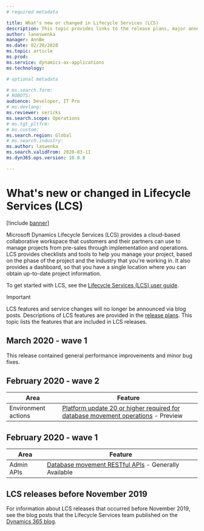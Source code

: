 ```yaml
---
# required metadata

title: What's new or changed in Lifecycle Services (LCS)
description: This topic provides links to the release plans, major announcements, and more for Microsoft Dynamics Lifecycle Services (LCS). 
author: laneswenka
manager: AnnBe
ms.date: 02/20/2020
ms.topic: article
ms.prod: 
ms.service: dynamics-ax-applications
ms.technology: 

# optional metadata

# ms.search.form: 
# ROBOTS: 
audience: Developer, IT Pro
# ms.devlang:
ms.reviewer: sericks
ms.search.scope: Operations
# ms.tgt_pltfrm: 
# ms.custom: 
ms.search.region: Global
# ms.search.industry: 
ms.author: laswenka
ms.search.validFrom: 2020-03-11
ms.dyn365.ops.version: 10.0.8

---
```


# What's new or changed in Lifecycle Services (LCS)

[!include [banner](../includes/banner.md)]

Microsoft Dynamics Lifecycle Services (LCS) provides a cloud-based collaborative workspace that customers and their partners can use to manage projects from pre-sales through implementation and operations. LCS provides checklists and tools to help you manage your project, based on the phase of the project and the industry that you're working in. It also provides a dashboard, so that you have a single location where you can obtain up-to-date project information.

To get started with LCS, see the [Lifecycle Services (LCS) user guide](lcs-user-guide.md).

> [!IMPORTANT]
> LCS features and service changes will no longer be announced via blog posts. Descriptions of LCS features are provided in the [release plans](https://go.microsoft.com/fwlink/?linkid=2010158). This topic lists the features that are included in LCS releases.

## March 2020 - wave 1

This release contained general performance improvements and minor bug fixes.  

## February 2020 - wave 2

| Area | Feature |
|------|---------|
| Environment actions | [Platform update 20 or higher required for database movement operations](https://docs.microsoft.com/en-us/dynamics365-release-plan/2019wave2/finance-operations-crossapp-capabilities/platform-update-20-required-database-movement-operations) - Preview |

## February 2020 - wave 1

| Area | Feature |
|------|---------|
| Admin APIs | [Database movement RESTful APIs](https://docs.microsoft.com/en-us/dynamics365-release-plan/2019wave2/finance-operations-crossapp-capabilities/database-movement-restful-apis-lifecycle-services) - Generally Available |

## LCS releases before November 2019

For information about LCS releases that occurred before November 2019, see the blog posts that the Lifecycle Services team published on the [Dynamics 365 blog](https://cloudblogs.microsoft.com/dynamics365/author/lifecycle-services-team/).
